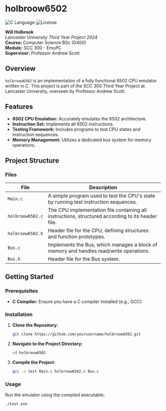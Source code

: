 # holbroow6502

![C Language](https://img.shields.io/badge/language-C-blue.svg)
![License](https://img.shields.io/badge/license-MIT-green.svg)

**Will Holbrook**  
*Lancaster University Third Year Project 2024*  
**Course:** Computer Science BSc (G400)  
**Module:** SCC 300 - EmuPC  
**Supervisor:** Professor Andrew Scott

## Overview

`holbroow6502` is an implementation of a fully functional 6502 CPU emulator written in C. This project is part of the SCC 300 Third Year Project at Lancaster University, overseen by Professor Andrew Scott.

## Features

- **6502 CPU Emulation:** Accurately emulates the 6502 architecture.
- **Instruction Set:** Implements all 6502 instructions.
- **Testing Framework:** Includes programs to test CPU states and instruction sequences.
- **Memory Management:** Utilizes a dedicated bus system for memory operations.

## Project Structure

### Files

| File             | Description                                                                                          |
| ---------------- | ---------------------------------------------------------------------------------------------------- |
| `Main.c`         | A simple program used to test the CPU's state by running test instruction sequences.                 |
| `holbroow6502.c` | The CPU implementation file containing all instructions, structured according to its header file.    |
| `holbroow6502.h` | Header file for the CPU, defining structures and function prototypes.                                |
| `Bus.c`          | Implements the Bus, which manages a block of memory and handles read/write operations.               |
| `Bus.h`          | Header file for the Bus system.                                                                     |

## Getting Started

### Prerequisites

- **C Compiler:** Ensure you have a C compiler installed (e.g., GCC).

### Installation

1. **Clone the Repository:**
    ```bash
    git clone https://github.com/yourusername/holbroow6502.git
    ```
2. **Navigate to the Project Directory:**
    ```bash
    cd holbroow6502
    ```
3. **Compile the Project:**
    ```bash
    gcc -o test Main.c holbroow6502.c Bus.c
    ```

### Usage

Run the emulator using the compiled executable:
```bash
./test.exe
